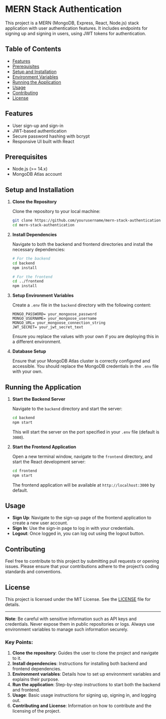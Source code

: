 # MERN Stack Authentication

This project is a MERN (MongoDB, Express, React, Node.js) stack application with user authentication features. It includes endpoints for signing up and signing in users, using JWT tokens for authentication.

## Table of Contents

- [Features](#features)
- [Prerequisites](#prerequisites)
- [Setup and Installation](#setup-and-installation)
- [Environment Variables](#environment-variables)
- [Running the Application](#running-the-application)
- [Usage](#usage)
- [Contributing](#contributing)
- [License](#license)

## Features

- User sign-up and sign-in
- JWT-based authentication
- Secure password hashing with bcrypt
- Responsive UI built with React

## Prerequisites

- Node.js (>= 14.x)
- MongoDB Atlas account

## Setup and Installation

1. **Clone the Repository**

   Clone the repository to your local machine:

   ```bash
   git clone https://github.com/yourusername/mern-stack-authentication.git
   cd mern-stack-authentication
   ```

2. **Install Dependencies**

   Navigate to both the backend and frontend directories and install the necessary dependencies:

   ```bash
   # For the backend
   cd backend
   npm install

   # For the frontend
   cd ../frontend
   npm install
   ```

3. **Setup Environment Variables**

   Create a `.env` file in the `backend` directory with the following content:

   ```plaintext
   MONGO_PASSWORD= your_mongoose_password
   MONGO_USERNAME= your_mongoose_username
   MONGO_URL= your_mongoose_connection_string
   JWT_SECRET= your_jwt_secret_text
   ```

   Ensure you replace the values with your own if you are deploying this in a different environment.

4. **Database Setup**

   Ensure that your MongoDB Atlas cluster is correctly configured and accessible. You should replace the MongoDB credentials in the `.env` file with your own.

## Running the Application

1. **Start the Backend Server**

   Navigate to the `backend` directory and start the server:

   ```bash
   cd backend
   npm start
   ```

   This will start the server on the port specified in your `.env` file (default is `3000`).

2. **Start the Frontend Application**

   Open a new terminal window, navigate to the `frontend` directory, and start the React development server:

   ```bash
   cd frontend
   npm start
   ```

   The frontend application will be available at `http://localhost:3000` by default.

## Usage

- **Sign Up**: Navigate to the sign-up page of the frontend application to create a new user account.
- **Sign In**: Use the sign-in page to log in with your credentials.
- **Logout**: Once logged in, you can log out using the logout button.

## Contributing

Feel free to contribute to this project by submitting pull requests or opening issues. Please ensure that your contributions adhere to the project’s coding standards and conventions.

## License

This project is licensed under the MIT License. See the [LICENSE](LICENSE) file for details.

---

**Note**: Be careful with sensitive information such as API keys and credentials. Never expose them in public repositories or logs. Always use environment variables to manage such information securely.

### Key Points:

1. **Clone the repository**: Guides the user to clone the project and navigate to it.
2. **Install dependencies**: Instructions for installing both backend and frontend dependencies.
3. **Environment variables**: Details how to set up environment variables and explains their purpose.
4. **Run the application**: Step-by-step instructions to start both the backend and frontend.
5. **Usage**: Basic usage instructions for signing up, signing in, and logging out.
6. **Contributing and License**: Information on how to contribute and the licensing of the project.
